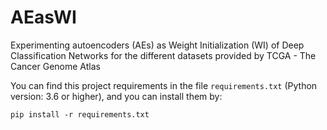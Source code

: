 # AEasWI

Experimenting autoencoders (AEs) as Weight Initialization (WI) of Deep Classification Networks for the different datasets provided by TCGA - The Cancer Genome Atlas

You can find this project requirements in the file ```requirements.txt``` (Python version: 3.6 or higher), and you can install them by:

```
pip install -r requirements.txt
```

